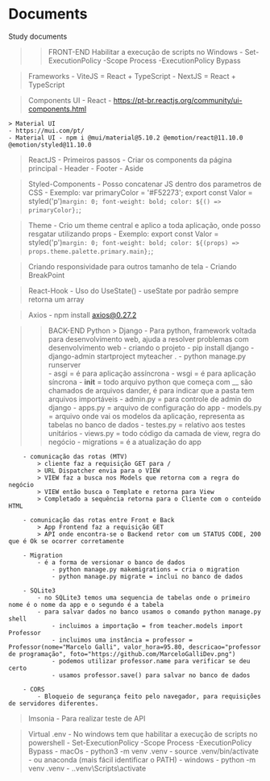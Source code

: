 # Documents
 Study documents

>> FRONT-END
> Habilitar a execução de scripts no Windows
    - Set-ExecutionPolicy -Scope Process -ExecutionPolicy Bypass
    
> Frameworks
    - ViteJS = React + TypeScript
    - NextJS = React + TypeScript

> Components UI - React
    - https://pt-br.reactjs.org/community/ui-components.html

    > Material UI
    - https://mui.com/pt/
    - Material UI - npm i @mui/material@5.10.2 @emotion/react@11.10.0 @emotion/styled@11.10.0


> ReactJS
    - Primeiros passos
    - Criar os components da página principal
        - Header
        - Footer
        - Aside
    
> Styled-Components
    - Posso concatenar JS dentro dos parametros de CSS
        - Exemplo:
            var primaryColor = '#F52273';
            export const Valor = styled('p')`
                    margin: 0;
                    font-weight: bold;
                    color: ${() => primaryColor};
            `;

> Theme
    - Crio um theme central e aplico a toda aplicação, onde posso resgatar utilizando props
        - Exemplo:
            export const Valor = styled('p')`
                margin: 0;
                font-weight: bold;
                color: ${(props) => props.theme.palette.primary.main};
            `;

> Criando responsividade para outros tamanho de tela
    - Criando BreakPoint

> React-Hook
    - Uso do UseState()
        - useState por padrão sempre retorna um array

> Axios
    - npm install axios@0.27.2


>> BACK-END
> Python
    > Django
        - Para python, framework voltada para desenvolvimento web, ajuda a resolver problemas com desenvolvimento web
        - criando o projeto
            - pip install django
            - django-admin startproject myteacher .
            - python manage.py runserver  
        - asgi = é para aplicação assíncrona
        - wsgi = é para aplicação síncrona
        - __init__ = todo arquivo python que começa com __ são chamados de arquivos dander, é para indicar que a pasta tem arquivos importáveis
        - admin.py = para controle de admin do django
        - apps.py = arquivo de configuração do app
        - models.py =  arquivo onde vai os modelos da aplicação, representa as tabelas no banco de dados
        - testes.py = relativo aos testes unitários
        - views.py = todo código da camada de view, regra do negócio
        - migrations = é a atualização do app

        - comunicação das rotas (MTV)
            > cliente faz a requisição GET para /
            > URL Dispatcher envia para o VIEW
            > VIEW faz a busca nos Models que retorna com a regra do negócio
            > VIEW então busca o Template e retorna para View
            > Completado a sequência retorna para o Cliente com o conteúdo HTML

        - comunicação das rotas entre Front e Back
            > App Frontend faz a requisição GET
            > API onde encontra-se o Backend retor com um STATUS CODE, 200 que é Ok se ocorrer corretamente

        - Migration
            - é a forma de versionar o banco de dados
                - python manage.py makemigrations = cria o migration
                - python manage.py migrate = inclui no banco de dados
        
        - SQLite3
            - no SQLite3 temos uma sequencia de tabelas onde o primeiro nome é o nome da app e o segundo é a tabela
            - para salvar dados no banco usamos o comando python manage.py shell
                - incluimos a importação = from teacher.models import Professor
                - incluimos uma instância = professor = Professor(nome="Marcelo Galli", valor_hora=95.80, descricao="professor de programação", foto="https://github.com/MarceloGalliDev.png")
                - podemos utilizar professor.name para verificar se deu certo
                - usamos professor.save() para salvar no banco de dados
        
        - CORS
            - Bloqueio de segurança feito pelo navegador, para requisições de servidores diferentes.

        
> Imsonia 
    - Para realizar teste de API

> Virtual .env
    - No windows tem que habilitar a execução de scripts no powershell
        - Set-ExecutionPolicy -Scope Process -ExecutionPolicy Bypass
        - macOs
            - python3 -m venv .venv
            - source .venv/bin/activate
            - ou anaconda (mais fácil identificar o PATH)
        - windows
            - python -m venv .venv
            - .\.venv\Scripts\activate
